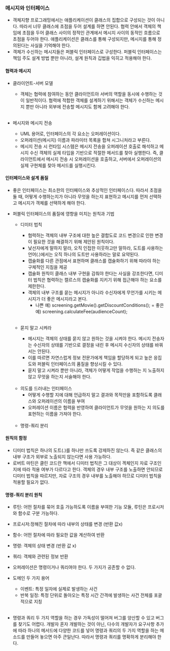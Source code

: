 ### 메시지와 인터페이스
- 객체지향 프로그래밍에서는 애플리케이션이 클래스의 집합으로 구성되는 것이 아니다. 따라서 너무 클래스에 초점을 두어 설계를 하면 안된다. 협력 안에서 객체의 책임에 초점을 두어 클래스 사이의 정적인 관계에서 메시지 사이의 동적인 흐름으로 초점을 두어야 한다. 애플리케이션은 클래스를 통해 구성되지만, 메시지를 통해 정의된다는 사실을 기억해야 한다.
- 객체가 수신하는 메시지들은 퍼블릭 인터페이스로 구성한다. 퍼블릭 인터페이스는 책임 주도 설계 방법 뿐만 아니라, 설계 원칙과 깁법을 익히고 적용해야 한다.

#### 협력과 메시지
- 클라이언트-서버 모델
    - 객체는 협력에 참여하는 동안 클라이언트아 서버의 역할을 동시에 수행하는 것이 일반적이다. 협력에 적합한 객체를 설계하기 위해서는 객체가 수신하는 메시지 뿐만 아니라 외부에 전송할 메시지도 함께 고려해야 한다.
    <br/>
    
- 메시지와 메시지 전송
    - UML 용어로, 인터페이스의 각 요소는 오퍼레이션이다.
    - 오퍼레이션(메시지) 이름과 파라미터 목록을 합쳐 시그니처라고 부른다.
    - 메시지 전송 시 런타임 시스템은 메시지 전송을 오퍼레이션 호출로 해석하고 메시지 수신 객체의 실제 타입을 기반으로 적절한 메서드를 찾아 실행한다. 즉, 클라이언트에서 메시지 전송 시 오퍼레이션을 호출하고, 서버에서 오퍼레이션의 실제 구현체를 찾아 메서드를 실행시킨다.
            
            
#### 인터페이스와 설계 품질
- 좋은 인터페이스는 최소한의 인터페이스와 추상적인 인터페이스다. 따라서 초점을 둘 때, 어떻게 수행하는지가 아니라 무엇을 하는지 표현하고 메시지를 먼저 선택하고 메시지가 객체를 선택하게 해야 한다.
- 퍼블릭 인터페이스의 품질에 영향을 미치는 원칙과 기법
    - 디미터 법칙
      - 협력하는 객체의 내부 구조에 대한 높은 결합도로 코드 변경으로 인한 변경이 필요한 것을 해결하기 위해 제안된 원칙이다.
      - 낯선자에게 말하지 말라, 오직 인접한 이웃하고만 말하라, 도트를 사용하는 언어(.)에서는 오직 하나의 도트만 사용하라는 말로 요약된다.
      - 캡슐화를 다른 관점에서 표현하며 클래스를 캡슐화하기 위해 따라야 하는 구체적인 지침을 제공
      - 캡슐화 원칙이 클래스 내부 구현을 감춰야 한다는 사실을 강조한다면, 디미터 법칙은 협력하는 캘르스의 캡슐화를 지키기 위해 접근해야 하는 요소를 제한한다.
      - 객체의 내부 구조를 묻는 메시지가 아니라 수신자에게 무언가를 시키는 메시지가 더 좋은 메시지라고 본다.
        - 나쁜 예) screening.getMovie().getDiscountConditions();
        = 좋은 예)  screening.calculateFee(audienceCount);
      <br/>
      
    - 묻지 말고 시켜라
        - 메시지는 객체의 상태를 묻지 않고 원하는 것을 시켜야 한다. 메시지 전송자는 수신자의 상태를 기반으로 결정을 내린 후 메시지 수신자의 상태를 바꿔서는 안된다.
        - 이를 따르면 자연스럽게 정보 전문가에게 책임을 할당하게 되고 높은 응집도와 퍼블릭 인터페이스의 품질을 향상시킬 수 있다.
        - 묻지 말고 시켜라 뿐만 아니라, 객체가 어떻게 작업을 수행하는 지 노출하지 않고 무엇을 하는지 서술해야 한다.
    <br/>
    
    - 의도를 드러내는 인터페이스
        - 어떻게 수행할 지에 대해 언급하지 말고 결과와 목적만을 포함하도록 클래스와 오퍼레이션의 이름을 부여
        - 오퍼레이션 이름은 협력을 반영하여 클라이언트가 무엇을 원하는 지 의도를 표현하는 이름을 가져야 한다.
    <br/>
    
    - 명령-쿼리 분리
    
#### 원칙의 함정
- 디미터 법칙은 하나의 도트(.)를 하나만 쓰도록 강제하진 않는다. 즉 같은 클래스의 내부 구조가 외부로 노출되지 않는다면 사용 가능하다.
- 로버트 마틴은 클린 코드란 책에서 디미터 법칙은 그 대상이 겍체인지 자료 구조인지에 따라 적용 여부가 다르다고 한다. 객체의 경우 내부 구조를 노출하면 안되므로 디미터 법칙을 따르지만, 자료 구조의 경우 내부를 노출해야 하므로 디미터 법칙을 적용할 필요가 없다.

#### 명령-쿼리 분리 원칙
- 루틴: 어떤 절차를 묶어 호출 가능하도록 이름을 부여한 기능 모듈, 루틴은 프로시저와 함수로 구분 가능하다.
- 프로시저:정해진 절차에 따라 내부의 상태를 변경 (반환 값x)
- 함수: 어떤 절차에 따라 필요한 값을 계산하여 반환
    <br/>
    
- 명령: 객체의 상태 변경 (반환 값 x)
- 쿼리: 객체와 관련된 정보 반환 
    <br/>
    
- 오퍼레이션은 명령이거나 쿼리여야 한다. 두 가지가 공존할 수 없다.
    <br/>
    
- 도메인 두 가지 용어
    - 이벤트: 특정 일자에 실제로 발생하는 사건
    - 반복 일정: 특정 단위로 돌아오는 특정 시간 간격에 발생하는 사건 전체를 포괄적으로 지칭
    <br/>
    
- 명령과 쿼리 두 가지 역할을 하는 경우 가독성이 떨어져 버그를 양산할 수 있고 버그를 찾기도 어렵다. 개발자 혼자 개발하는 것이 아닌, 다수의 개발자가 요구사항 추가에 따라 하나의 메서드에 다양한 코드를 넣어 명령과 쿼리의 두 가지 역할을 하는 메소드를 만들어 놓으면 아주 큰일난다. 따라서 명령과 쿼리를 명확하게 분리해야 한다.
    <br/>
    

    